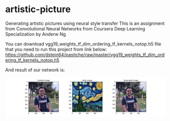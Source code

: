 # artistic-picture
Generating artistic pictures using neural style transfer
This is an assignment from Convolutional Neural Networks from Coursera Deep Learning Specialization by Anderw Ng 

You can download vgg19_weights_tf_dim_ordering_tf_kernels_notop.h5 file that you need to run this project from link below: https://github.com/dstein64/pastiche/raw/master/vgg19_weights_tf_dim_ordering_tf_kernels_notop.h5

And result of our network is:

![alt text](https://github.com/aliaa80/artistic-picture/blob/main/result.jpg?raw=true)
